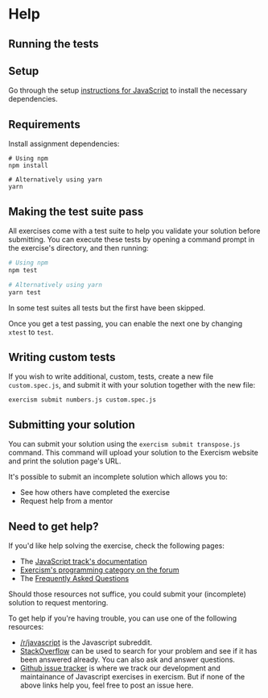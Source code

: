 # Help

## Running the tests

## Setup

Go through the setup [instructions for JavaScript][docs-exercism-javascript] to install the necessary dependencies.

## Requirements

Install assignment dependencies:

```shell
# Using npm
npm install

# Alternatively using yarn
yarn
```

## Making the test suite pass

All exercises come with a test suite to help you validate your solution before submitting.
You can execute these tests by opening a command prompt in the exercise's directory, and then running:

```bash
# Using npm
npm test

# Alternatively using yarn
yarn test
```

In some test suites all tests but the first have been skipped.

Once you get a test passing, you can enable the next one by changing `xtest` to `test`.

## Writing custom tests

If you wish to write additional, custom, tests, create a new file `custom.spec.js`, and submit it with your solution together with the new file:

```shell
exercism submit numbers.js custom.spec.js
```

[docs-exercism-javascript]: https://exercism.org/docs/tracks/javascript/installation

## Submitting your solution

You can submit your solution using the `exercism submit transpose.js` command.
This command will upload your solution to the Exercism website and print the solution page's URL.

It's possible to submit an incomplete solution which allows you to:

- See how others have completed the exercise
- Request help from a mentor

## Need to get help?

If you'd like help solving the exercise, check the following pages:

- The [JavaScript track's documentation](https://exercism.org/docs/tracks/javascript)
- [Exercism's programming category on the forum](https://forum.exercism.org/c/programming/5)
- The [Frequently Asked Questions](https://exercism.org/docs/using/faqs)

Should those resources not suffice, you could submit your (incomplete) solution to request mentoring.

To get help if you're having trouble, you can use one of the following resources:

- [/r/javascript](https://www.reddit.com/r/javascript) is the Javascript subreddit.
- [StackOverflow](https://stackoverflow.com/questions/tagged/javascript+exercism) can be used to search for your problem and see if it has been answered already. You can also ask and answer questions.
- [Github issue tracker](https://github.com/exercism/javascript/issues) is where we track our development and maintainance of Javascript exercises in exercism. But if none of the above links help you, feel free to post an issue here.